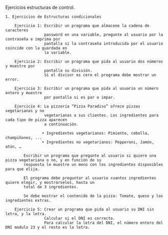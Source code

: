 Ejercicios estructuras de control.

    1. Ejercicios de Estructuras condicionales

        Ejercicio 1: Escribir un programa que almacene la cadena de caracteres
                     password en una variable, pregunte al usuario por la contraseña e imprima por
                     pantalla si la contraseña introducida por el usuario coincide con la guardada en
                     la variable.

        Ejercicio 2: Escribir un programa que pida al usuario dos números y muestre por
                     pantalla su división. 
                     Si el divisor es cero el programa debe mostrar un error.

        Ejercicio 3: Escribir un programa que pida al usuario un número entero y muestre
                     por pantalla si es par o impar.

        Ejercicio 4: La pizzería “Pizza Paradiso” ofrece pizzas vegetarianas y no
                     vegetarianas a sus clientes. Los ingredientes para cada tipo de pizza aparecen
                     a continuación.

                    • Ingredientes vegetarianos: Pimiento, cebolla, champiñones, ...
                    • Ingredientes no vegetarianos: Pepperoni, Jamón, atún, …

            Escribir un programa que pregunte al usuario si quiere una pizza vegetariana o no, y en función de su 
            respuesta le muestre un menú con los ingredientes disponibles para que elija.

            El programa debe preguntar al usuario cuantos ingredientes quiere elegir, y mostrárselos, hasta un 
            total de 3 ingredientes.

            Se debe mostrar el contenido de la pizza: Tomate, queso y los ingredientes extras.

        Ejercicio 5: Crear un programa que pida al usuario su DNI sin letra, y la letra.
                     Calcular si el DNI es correcto. 
                     Para calcular la letra del DNI, el número entero del DNI modulo 23 y el resto es la letra.